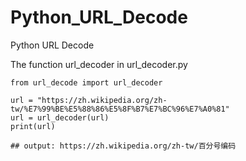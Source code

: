 # Python_URL_Decode

Python URL Decode

The function url_decoder in url_decoder.py

```
from url_decode import url_decoder

url = "https://zh.wikipedia.org/zh-tw/%E7%99%BE%E5%88%86%E5%8F%B7%E7%BC%96%E7%A0%81"
url = url_decoder(url)
print(url)

## output: https://zh.wikipedia.org/zh-tw/百分号编码
```
